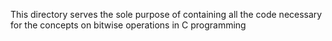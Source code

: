 This directory serves the sole purpose of containing all the code necessary for the concepts on bitwise operations in C programming
